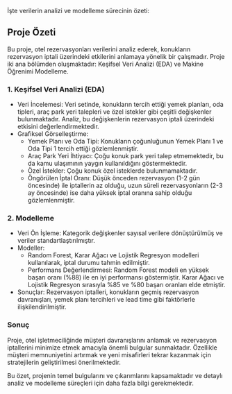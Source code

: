 İşte verilerin analizi ve modelleme sürecinin özeti:

## Proje Özeti

Bu proje, otel rezervasyonları verilerini analiz ederek, konukların rezervasyon iptali üzerindeki etkilerini anlamaya yönelik bir çalışmadır. Proje iki ana bölümden oluşmaktadır: Keşifsel Veri Analizi (EDA) ve Makine Öğrenimi Modelleme.

### 1. Keşifsel Veri Analizi (EDA)
- Veri İncelemesi: Veri setinde, konukların tercih ettiği yemek planları, oda tipleri, araç park yeri talepleri ve özel istekler gibi çeşitli değişkenler bulunmaktadır. Analiz, bu değişkenlerin rezervasyon iptali üzerindeki etkisini değerlendirmektedir.
- Grafiksel Görselleştirme: 
  - Yemek Planı ve Oda Tipi: Konukların çoğunluğunun Yemek Planı 1 ve Oda Tipi 1 tercih ettiği gözlemlenmiştir.
  - Araç Park Yeri İhtiyacı: Çoğu konuk park yeri talep etmemektedir, bu da kamu ulaşımının yaygın kullanıldığını göstermektedir.
  - Özel İstekler: Çoğu konuk özel isteklerde bulunmamaktadır.
  - Öngörülen İptal Oranı: Düşük önceden rezervasyon (1-2 gün öncesinde) ile iptallerin az olduğu, uzun süreli rezervasyonların (2-3 ay öncesinde) ise daha yüksek iptal oranına sahip olduğu gözlemlenmiştir.

### 2. Modelleme
- Veri Ön İşleme: Kategorik değişkenler sayısal verilere dönüştürülmüş ve veriler standartlaştırılmıştır.
- Modeller: 
  - Random Forest, Karar Ağacı ve Lojistik Regresyon modelleri kullanılarak, iptal durumu tahmin edilmiştir.
  - Performans Değerlendirmesi: Random Forest modeli en yüksek başarı oranı (%88) ile en iyi performansı göstermiştir. Karar Ağacı ve Lojistik Regresyon sırasıyla %85 ve %80 başarı oranları elde etmiştir.
- Sonuçlar: Rezervasyon iptalleri, konukların geçmiş rezervasyon davranışları, yemek planı tercihleri ve lead time gibi faktörlerle ilişkilendirilmiştir.

### Sonuç
Proje, otel işletmeciliğinde müşteri davranışlarını anlamak ve rezervasyon iptallerini minimize etmek amacıyla önemli bulgular sunmaktadır. Özellikle müşteri memnuniyetini artırmak ve yeni misafirleri tekrar kazanmak için stratejilerin geliştirilmesi önerilmektedir.

Bu özet, projenin temel bulgularını ve çıkarımlarını kapsamaktadır ve detaylı analiz ve modelleme süreçleri için daha fazla bilgi gerekmektedir.
